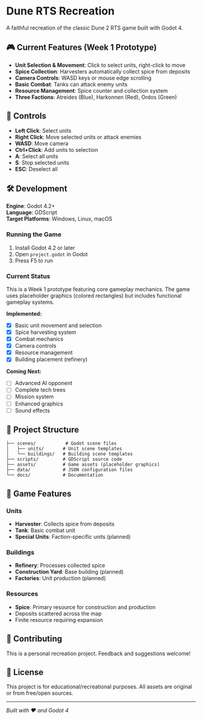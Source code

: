 # Dune RTS Recreation

A faithful recreation of the classic Dune 2 RTS game built with Godot 4.

## 🎮 Current Features (Week 1 Prototype)

- **Unit Selection & Movement**: Click to select units, right-click to move
- **Spice Collection**: Harvesters automatically collect spice from deposits
- **Camera Controls**: WASD keys or mouse edge scrolling
- **Basic Combat**: Tanks can attack enemy units
- **Resource Management**: Spice counter and collection system
- **Three Factions**: Atreides (Blue), Harkonnen (Red), Ordos (Green)

## 🚀 Controls

- **Left Click**: Select units
- **Right Click**: Move selected units or attack enemies
- **WASD**: Move camera
- **Ctrl+Click**: Add units to selection
- **A**: Select all units
- **S**: Stop selected units
- **ESC**: Deselect all

## 🛠️ Development

**Engine**: Godot 4.2+  
**Language**: GDScript  
**Target Platforms**: Windows, Linux, macOS  

### Running the Game

1. Install Godot 4.2 or later
2. Open `project.godot` in Godot
3. Press F5 to run

### Current Status

This is a Week 1 prototype featuring core gameplay mechanics. The game uses placeholder graphics (colored rectangles) but includes functional gameplay systems.

**Implemented:**
- [x] Basic unit movement and selection
- [x] Spice harvesting system
- [x] Combat mechanics
- [x] Camera controls
- [x] Resource management
- [x] Building placement (refinery)

**Coming Next:**
- [ ] Advanced AI opponent
- [ ] Complete tech trees
- [ ] Mission system
- [ ] Enhanced graphics
- [ ] Sound effects

## 📁 Project Structure

```
├── scenes/           # Godot scene files
│   ├── units/       # Unit scene templates
│   └── buildings/   # Building scene templates
├── scripts/         # GDScript source code
├── assets/          # Game assets (placeholder graphics)
├── data/            # JSON configuration files
└── docs/            # Documentation
```

## 🎯 Game Features

### Units
- **Harvester**: Collects spice from deposits
- **Tank**: Basic combat unit
- **Special Units**: Faction-specific units (planned)

### Buildings
- **Refinery**: Processes collected spice
- **Construction Yard**: Base building (planned)
- **Factories**: Unit production (planned)

### Resources
- **Spice**: Primary resource for construction and production
- Deposits scattered across the map
- Finite resource requiring expansion

## 🤝 Contributing

This is a personal recreation project. Feedback and suggestions welcome!

## 📜 License

This project is for educational/recreational purposes. All assets are original or from free/open sources.

---

*Built with ❤️ and Godot 4*